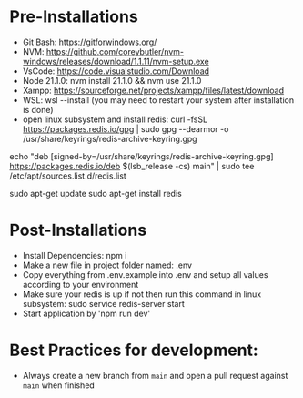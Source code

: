# Pre-Installations
- Git Bash: https://gitforwindows.org/
- NVM: https://github.com/coreybutler/nvm-windows/releases/download/1.1.11/nvm-setup.exe
- VsCode: https://code.visualstudio.com/Download
- Node 21.1.0: nvm install 21.1.0 && nvm use 21.1.0
- Xampp: https://sourceforge.net/projects/xampp/files/latest/download
- WSL: wsl --install (you may need to restart your system after installation is done)
- open linux subsystem and install redis:
curl -fsSL https://packages.redis.io/gpg | sudo gpg --dearmor -o /usr/share/keyrings/redis-archive-keyring.gpg

echo "deb [signed-by=/usr/share/keyrings/redis-archive-keyring.gpg] https://packages.redis.io/deb $(lsb_release -cs) main" | sudo tee /etc/apt/sources.list.d/redis.list

sudo apt-get update
sudo apt-get install redis

# Post-Installations
- Install Dependencies: npm i
- Make a new file in project folder named: .env
- Copy everything from .env.example into .env and setup all values according to your environment
- Make sure your redis is up if not then run this command in linux subsystem: sudo service redis-server start
- Start application by 'npm run dev'

# Best Practices for development:
- Always create a new branch from `main` and open a pull request against `main` when finished